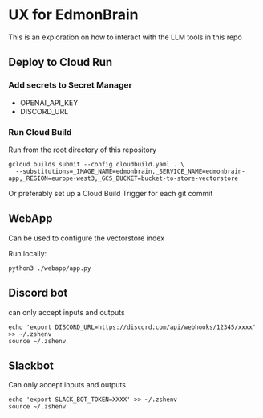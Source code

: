 # UX for EdmonBrain

This is an exploration on how to interact with the LLM tools in this repo

## Deploy to Cloud Run

### Add secrets to Secret Manager

* OPENAI_API_KEY
* DISCORD_URL

### Run Cloud Build

Run from the root directory of this repository

```
gcloud builds submit --config cloudbuild.yaml . \
  --substitutions=_IMAGE_NAME=edmonbrain,_SERVICE_NAME=edmonbrain-app,_REGION=europe-west3,_GCS_BUCKET=bucket-to-store-vectorstore
```

Or preferably set up a Cloud Build Trigger for each git commit


## WebApp

Can be used to configure the vectorstore index

Run locally:

```
python3 ./webapp/app.py   
```

## Discord bot

can only accept inputs and outputs

```
echo 'export DISCORD_URL=https://discord.com/api/webhooks/12345/xxxx' >> ~/.zshenv
source ~/.zshenv
```

## Slackbot

Can only accept inputs and outputs

```
echo 'export SLACK_BOT_TOKEN=XXXX' >> ~/.zshenv
source ~/.zshenv
```
